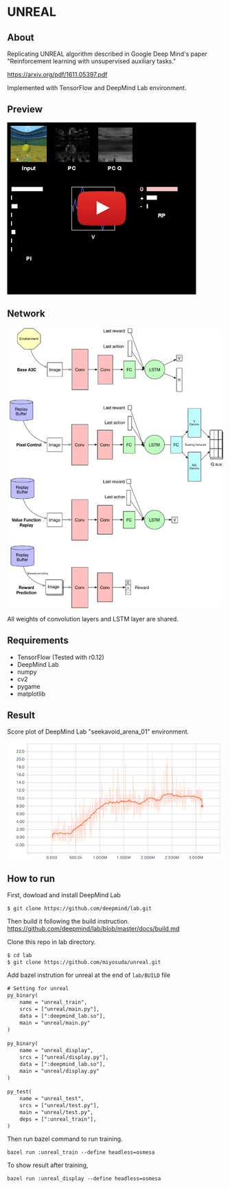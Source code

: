 # UNREAL

## About

Replicating UNREAL algorithm described in Google Deep Mind's paper "Reinforcement learning with unsupervised auxiliary tasks."

https://arxiv.org/pdf/1611.05397.pdf

Implemented with TensorFlow and DeepMind Lab environment.

## Preview
[![Display tool](./doc/display0.png)](https://youtu.be/yBAEi-0GwEQ)

## Network
![Network](./doc/network0.png)

All weights of convolution layers and LSTM layer are shared.

## Requirements

- TensorFlow (Tested with r0.12)
- DeepMind Lab
- numpy
- cv2
- pygame
- matplotlib

## Result
Score plot of DeepMind Lab "seekavoid_arena_01" environment.

![seekavoid_01_score](./doc/graph_seekavoid_01.png)

## How to run
First, dowload and install DeepMind Lab
```
$ git clone https://github.com/deepmind/lab.git
```
Then build it following the build instruction. 
https://github.com/deepmind/lab/blob/master/docs/build.md

Clone this repo in lab directory.
```
$ cd lab
$ git clone https://github.com/miyosuda/unreal.git
```
Add bazel instrution for unreal at the end of `lab/BUILD` file

```
# Setting for unreal
py_binary(
    name = "unreal_train",
    srcs = ["unreal/main.py"],
    data = [":deepmind_lab.so"],
    main = "unreal/main.py"
)

py_binary(
    name = "unreal_display",
    srcs = ["unreal/display.py"],
    data = [":deepmind_lab.so"],
    main = "unreal/display.py"
)

py_test(
    name = "unreal_test",
    srcs = ["unreal/test.py"],
    main = "unreal/test.py",
    deps = [":unreal_train"],
)
```

Then run bazel command to run training.
```
bazel run :unreal_train --define headless=osmesa
```

To show result after training,
```
bazel run :unreal_display --define headless=osmesa
```
